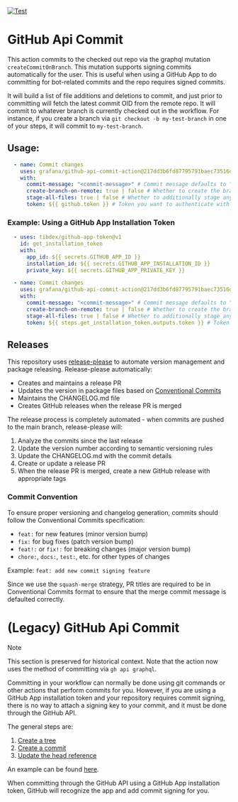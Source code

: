 [![Test](https://github.com/grafana/github-api-commit-action/actions/workflows/test.yml/badge.svg)](https://github.com/grafana/github-api-commit-action/actions/workflows/test.yml)

[//]: # (THIS README FILE IS GENERATED FROM docs/README.tmpl any updates should be done there)

# GitHub Api Commit

This action commits to the checked out repo via the graphql mutation `createCommitOnBranch`. This mutation supports
signing commits automatically for the user. This is useful when using a GitHub App to do committing for bot-related
commits and the repo requires signed commits.

It will build a list of file additions and deletions to commit, and just prior to committing will fetch the latest
commit OID from the remote repo. It will commit to whatever branch is currently checked out in the workflow. For
instance, if you create a branch via `git checkout -b my-test-branch` in one of your steps, it will commit to 
`my-test-branch`.

## Usage:

```yaml
  - name: Commit changes
    uses: grafana/github-api-commit-action@217dd3b6fd87795791baec73516d331c3839bc42 # v0.4.1
    with:
      commit-message: "<commit-message>" # Commit message defaults to "Commit performed by grafana/github-api-commit-action"
      create-branch-on-remote: true | false # Whether to create the branch on the remote if it doesn't exist: Defaults to false
      stage-all-files: true | false # Whether to additionally stage any changed files in the checkout. Defaults to false
      token: ${{ github.token }} # Token you want to authenticate with
```

### Example: Using a GitHub App Installation Token

```yaml
  - uses: tibdex/github-app-token@v1
    id: get_installation_token
    with:
      app_id: ${{ secrets.GITHUB_APP_ID }}
      installation_id: ${{ secrets.GITHUB_APP_INSTALLATION_ID }}
      private_key: ${{ secrets.GITHUB_APP_PRIVATE_KEY }}

  - name: Commit changes
    uses: grafana/github-api-commit-action@217dd3b6fd87795791baec73516d331c3839bc42 # v0.4.1
    with:
      commit-message: "<commit-message>" # Commit message defaults to "Commit performed by grafana/github-api-commit-action"
      create-branch-on-remote: true | false # Whether to create the branch on the remote if it doesn't exist already: Defaults to false
      stage-all-files: true | false # Whether to additionally stage any changed files in the checkout. Defaults to false
      token: ${{ steps.get_installation_token.outputs.token }} # Token you want to authenticate with
```

## Releases

This repository uses [release-please](https://github.com/googleapis/release-please) to automate version management and
package releasing. Release-please automatically:

- Creates and maintains a release PR
- Updates the version in package files based on [Conventional Commits](https://www.conventionalcommits.org/)
- Maintains the CHANGELOG.md file
- Creates GitHub releases when the release PR is merged

The release process is completely automated - when commits are pushed to the main branch, release-please will:
1. Analyze the commits since the last release
2. Update the version number according to semantic versioning rules
3. Update the CHANGELOG.md with the commit details
4. Create or update a release PR
5. When the release PR is merged, create a new GitHub release with appropriate tags

### Commit Convention

To ensure proper versioning and changelog generation, commits should follow the Conventional Commits specification:

- `feat:` for new features (minor version bump)
- `fix:` for bug fixes (patch version bump)
- `feat!:` or `fix!:` for breaking changes (major version bump)
- `chore:`, `docs:`, `test:`, etc. for other types of changes

Example: `feat: add new commit signing feature`

Since we use the `squash-merge` strategy, PR titles are required to be in Conventional Commits format to ensure that the
merge commit message is defaulted correctly.

# (Legacy) GitHub Api Commit

> [!NOTE]
> This section is preserved for historical context. Note that the action now uses the method of committing via
> `gh api graphql`.

Committing in your workflow can normally be done using git commands or other actions that perform commits for you.
However, if you are using a GitHub App installation token and your repository requires commit signing, there is no way
to attach a signing key to your commit, and it must be done through the GitHub API.

The general steps are:

1. [Create a tree](https://docs.github.com/en/rest/git/trees?apiVersion=2022-11-28#create-a-tree)
2. [Create a commit](https://docs.github.com/en/rest/git/commits?apiVersion=2022-11-28#create-a-commit)
3. [Update the head reference](https://docs.github.com/en/rest/git/refs?apiVersion=2022-11-28#update-a-reference)

An example can be found [here](https://github.com/orgs/community/discussions/50055).

When committing through the GitHub API using a GitHub App installation token, GitHub will recognize the app and add
commit signing for you.